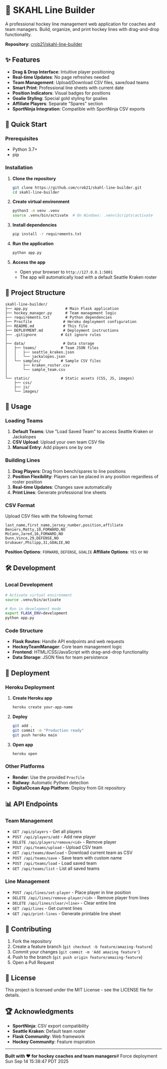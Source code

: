 # 🏒 SKAHL Line Builder

A professional hockey line management web application for coaches and team managers. Build, organize, and print hockey lines with drag-and-drop functionality.

**Repository**: [crob21/skahl-line-builder](https://github.com/crob21/skahl-line-builder)

## ✨ Features

- **Drag & Drop Interface**: Intuitive player positioning
- **Real-time Updates**: No page refreshes needed
- **Team Management**: Upload/Download CSV files, save/load teams
- **Smart Print**: Professional line sheets with current date
- **Position Indicators**: Visual badges for positions
- **Goalie Styling**: Special gold styling for goalies
- **Affiliate Players**: Separate "Spares" section
- **SportNinja Integration**: Compatible with SportNinja CSV exports

## 🚀 Quick Start

### Prerequisites
- Python 3.7+
- pip

### Installation

1. **Clone the repository**
   ```bash
   git clone https://github.com/crob21/skahl-line-builder.git
   cd skahl-line-builder
   ```

2. **Create virtual environment**
   ```bash
   python3 -m venv .venv
   source .venv/bin/activate  # On Windows: .venv\Scripts\activate
   ```

3. **Install dependencies**
   ```bash
   pip install -r requirements.txt
   ```

4. **Run the application**
   ```bash
   python app.py
   ```

5. **Access the app**
   - Open your browser to `http://127.0.0.1:5001`
   - The app will automatically load with a default Seattle Kraken roster

## 📁 Project Structure

```
skahl-line-builder/
├── app.py                 # Main Flask application
├── hockey_manager.py      # Team management logic
├── requirements.txt       # Python dependencies
├── Procfile              # Heroku deployment configuration
├── README.md             # This file
├── DEPLOYMENT.md         # Deployment instructions
├── .gitignore           # Git ignore rules
│
├── data/                 # Data storage
│   ├── teams/           # Team JSON files
│   │   ├── seattle_kraken.json
│   │   └── jackalopes.json
│   └── samples/         # Sample CSV files
│       ├── kraken_roster.csv
│       └── sample_team.csv
│
└── static/              # Static assets (CSS, JS, images)
    ├── css/
    ├── js/
    └── images/
```

## 🎯 Usage

### Loading Teams
1. **Default Teams**: Use "Load Saved Team" to access Seattle Kraken or Jackalopes
2. **CSV Upload**: Upload your own team CSV file
3. **Manual Entry**: Add players one by one

### Building Lines
1. **Drag Players**: Drag from bench/spares to line positions
2. **Position Flexibility**: Players can be placed in any position regardless of roster position
3. **Real-time Updates**: Changes save automatically
4. **Print Lines**: Generate professional line sheets

### CSV Format
Upload CSV files with the following format:
```csv
last_name,first_name,jersey_number,position,affiliate
Beniers,Matty,10,FORWARD,NO
McCann,Jared,16,FORWARD,NO
Dunn,Vince,29,DEFENSE,NO
Grubauer,Philipp,31,GOALIE,NO
```

**Position Options**: `FORWARD`, `DEFENSE`, `GOALIE`
**Affiliate Options**: `YES` or `NO`

## 🛠 Development

### Local Development
```bash
# Activate virtual environment
source .venv/bin/activate

# Run in development mode
export FLASK_ENV=development
python app.py
```

### Code Structure
- **Flask Routes**: Handle API endpoints and web requests
- **HockeyTeamManager**: Core team management logic
- **Frontend**: HTML/CSS/JavaScript with drag-and-drop functionality
- **Data Storage**: JSON files for team persistence

## 🚀 Deployment

### Heroku Deployment
1. **Create Heroku app**
   ```bash
   heroku create your-app-name
   ```

2. **Deploy**
   ```bash
   git add .
   git commit -m "Production ready"
   git push heroku main
   ```

3. **Open app**
   ```bash
   heroku open
   ```

### Other Platforms
- **Render**: Use the provided `Procfile`
- **Railway**: Automatic Python detection
- **DigitalOcean App Platform**: Deploy from Git repository

## 📊 API Endpoints

### Team Management
- `GET /api/players` - Get all players
- `POST /api/players/add` - Add new player
- `DELETE /api/players/remove/<id>` - Remove player
- `POST /api/teams/upload` - Upload CSV team
- `GET /api/teams/download` - Download current team as CSV
- `POST /api/teams/save` - Save team with custom name
- `POST /api/teams/load` - Load saved team
- `GET /api/teams/list` - List all saved teams

### Line Management
- `POST /api/lines/set-player` - Place player in line position
- `DELETE /api/lines/remove-player/<id>` - Remove player from lines
- `DELETE /api/lines/clear/<line>` - Clear entire line
- `GET /api/lines` - Get current lines
- `GET /api/print-lines` - Generate printable line sheet

## 🤝 Contributing

1. Fork the repository
2. Create a feature branch (`git checkout -b feature/amazing-feature`)
3. Commit your changes (`git commit -m 'Add amazing feature'`)
4. Push to the branch (`git push origin feature/amazing-feature`)
5. Open a Pull Request

## 📝 License

This project is licensed under the MIT License - see the LICENSE file for details.

## 🏆 Acknowledgments

- **SportNinja**: CSV export compatibility
- **Seattle Kraken**: Default team roster
- **Flask Community**: Web framework
- **Hockey Community**: Feature inspiration

---

**Built with ❤️ for hockey coaches and team managers**# Force deployment Sun Sep 14 15:38:47 PDT 2025
